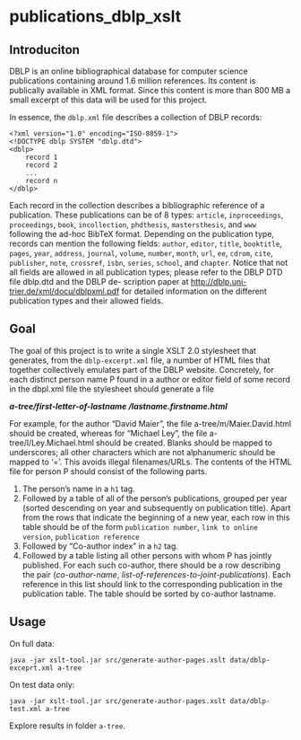 # publications_dblp_xslt

## Introduciton

DBLP is an online bibliographical database for computer science publications containing around 1.6 million references. Its content is publically available in XML format. Since this content is more than 800 MB a small excerpt of this data will be used for this project.

In essence, the `dblp.xml` file describes a collection of DBLP records:
```
<?xml version="1.0" encoding="ISO-8859-1">
<!DOCTYPE dblp SYSTEM "dblp.dtd">
<dblp>
    record 1 
    record 2 
    ... 
    record n
</dblp>

```

Each record in the collection describes a bibliographic reference of a publication. These publications can be of 8 types: `article`, `inproceedings`, `proceedings`, `book`, `incollection`, `phdthesis`, `mastersthesis`, and `www` following the ad-hoc BibTeX format.
Depending on the publication type, records can mention the following fields: `author`, `editor`, `title`, `booktitle`, `pages`, `year`, `address`, `journal`, `volume`, `number`, `month`, `url`, `ee`, `cdrom`, `cite`, `publisher`, `note`, `crossref`, `isbn`, `series`, `school`, and `chapter`. Notice that not all fields are allowed in all publication types; please refer to the DBLP DTD file dblp.dtd and the DBLP de- scription paper at http://dblp.uni-trier.de/xml/docu/dblpxml.pdf for detailed information on the different publication types and their allowed fields.

## Goal

The goal of this project is to write a single XSLT 2.0 stylesheet that generates, from the `dblp-excerpt.xml` file, a number of HTML files that together collectively emulates part of the DBLP website.
Concretely, for each distinct person name P found in a author or editor field of some record in the dbpl.xml file the stylesheet should generate a file

___a-tree/first-letter-of-lastname /lastname.firstname.html___

For example, for the author “David Maier”, the file a-tree/m/Maier.David.html should be created, whereas for “Michael Ley”, the file a-tree/l/Ley.Michael.html should be created. Blanks should be mapped to underscores; all other characters which are not alphanumeric should be mapped to ‘=’. This avoids illegal filenames/URLs.
The contents of the HTML file for person P should consist of the following parts.
1. The person’s name in a `h1` tag.
1. Followed by a table of all of the person’s publications, grouped per year (sorted descending on year and subsequently on publication title). Apart from the rows that indicate the beginning of a new year, each row in this table should be of the form `publication number`, `link to online version`, `publication reference`
1. Followed by “Co-author index” in a `h2` tag.
1. Followed by a table listing all other persons with whom P has jointly published. For each such co-author, there should be a row describing the pair (_co-author-name_, _list-of-references-to-joint-publications_). Each reference in this list should link to the corresponding publication in the publication table. The table should be sorted by co-author lastname.

## Usage

On full data:

`java -jar xslt-tool.jar src/generate-author-pages.xslt data/dblp-exceprt.xml a-tree`

On test data only:

`java -jar xslt-tool.jar src/generate-author-pages.xslt data/dblp-test.xml a-tree`

Explore results in folder `a-tree`.
